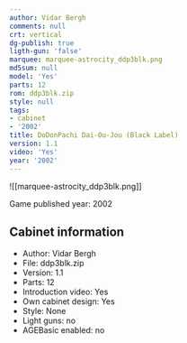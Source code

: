 ```yaml
---
author: Vidar Bergh
comments: null
crt: vertical
dg-publish: true
ligth-gun: 'false'
marquee: marquee-astrocity_ddp3blk.png
md5sum: null
model: 'Yes'
parts: 12
rom: ddp3blk.zip
style: null
tags:
- cabinet
- '2002'
title: DoDonPachi Dai-Ou-Jou (Black Label)
version: 1.1
video: 'Yes'
year: '2002'
---
```


![[marquee-astrocity_ddp3blk.png]]

Game published year: 2002

## Cabinet information

- Author: Vidar Bergh
- File: ddp3blk.zip
- Version: 1.1
- Parts: 12
- Introduction video: Yes
- Own cabinet design: Yes
- Style: None
- Light guns: no
- AGEBasic enabled: no

